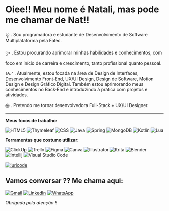 # Oiee!! Meu nome é Natali, mas pode me chamar de Nat!!
     
ꨄ︎ . Sou programadora e estudante de Desenvolvimento de Software Multiplataforma pela Fatec.

༘⋆ . Estou procurando aprimorar minhas habilidades e conhecimentos, com foco em início de carreira
e crescimento, tanto profissional quanto pessoal.

ᝰ.ᐟ . Atualmente, estou focada na área de Design de Interfaces, Desenvolvimento Front-End, UX/UI Design,
Design de Software, Motion Design e Design Gráfico Digital. Também estou aprimorando meus conhecimentos
no Back-End e introduzindo à prática com projetos e atividades.

꩜ . Pretendo me tornar desenvolvedora Full-Stack + UX/UI Designer.

--- 

**Meus focos de trabalho:**

![HTML5](https://img.shields.io/badge/-HTML5-333333?style=flat&logo=HTML5)
![Thymeleaf](https://img.shields.io/badge/-Thymeleaf-333333?style=flat&logo=Thymeleaf)
![CSS](https://img.shields.io/badge/-CSS-333333?style=flat&logo=CSS3&logoColor=1572B6)
![Java](https://img.shields.io/badge/-Java-333333?style=flat&logo=java&logoColor=007396)
![Spring](https://img.shields.io/badge/-Spring-333333?style=flat&logo=Spring)
![MongoDB](https://img.shields.io/badge/-MongoDB-333333?style=flat&logo=MongoDB)
![Kotlin](https://img.shields.io/badge/-Kotlin-333333?style=flat&logo=kotlin)
![Lua](https://img.shields.io/badge/-Lua-333333?style=flat&logo=Lua)

**Ferramentas que costumo utilizar:**

![ClickUp](https://img.shields.io/badge/-ClickUp-333333?style=flat&logo=clickup&logoColor=007ACC)
![Trello](https://img.shields.io/badge/-Trello-333333?style=flat&logo=trello&logoColor=007ACC)
![Figma](https://img.shields.io/badge/-Figma-333333?style=flat&logo=figma&logoColor=007ACC)
![Canva](https://img.shields.io/badge/-Canva-333333?style=flat&logo=canva&logoColor=007ACC)
![Illustrator](https://img.shields.io/badge/-Illustrator-333333?style=flat&logo=illustrator&logoColor=007ACC)
![Krita](https://img.shields.io/badge/-Krita-333333?style=flat&logo=krita&logoColor=007ACC)
![Blender](https://img.shields.io/badge/-Blender-333333?style=flat&logo=blender&logoColor=007ACC)
![Intellij](https://img.shields.io/badge/-Intellij-333333?style=flat&logo=intellij-idea&logoColor=00000)
![Visual Studio Code](https://img.shields.io/badge/-Visual%20Studio%20Code-333333?style=flat&logo=visual-studio-code&logoColor=007ACC)

[![iuricode](https://github-readme-stats.vercel.app/api/top-langs/?username=nouveauromance&layout=compact&theme=cobalt)](https://github.com/anuraghazra/github-readme-stats)

## Vamos conversar ?? Me chama aqui: 

<a href="#" title="Gmail">
  <img src="https://img.shields.io/badge/-Gmail-FF0000?style=flat-square&labelColor=FF0000&logo=gmail&logoColor=white&link=callingnat.dev@gmail.com" alt="Gmail"/></a>
  <a href="#" title="LinkedIn">
  <img src="https://img.shields.io/badge/-Linkedin-0e76a8?style=flat-square&logo=Linkedin&logoColor=white&link=https://www.linkedin.com/in/natali-mendon%C3%A7a-dau-a76680310?utm_source=share&utm_campaign=share_via&utm_content=profile&utm_medium=android_app" alt="LinkedIn"/></a>
  <a href="#" title="WhatsApp">
  <img src="https://img.shields.io/badge/-WhatsApp-25d366?style=flat-square&labelColor=25d366&logo=whatsapp&logoColor=white&link=https://wa.me/qr/KRBPD6NBHQMPI1" alt="WhatsApp"/></a>

*Obrigada pela atenção !!*
